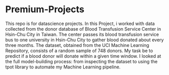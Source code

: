 # Premium-Projects
This repo is for datascience projects.
In this Project, i worked with data collected from the donor database of Blood Transfusion Service Center in Hsin-Chu City in Taiwan. The center passes its blood transfusion service bus to one university in Hsin-Chu City to gather blood donated about every three months. The dataset, obtained from the UCI Machine Learning Repository, consists of a random sample of 748 donors. My task be to predict if a blood donor will donate within a given time window. I looked at the full model-building process: from inspecting the dataset to using the tpot library to automate my Machine Learning pipeline.
